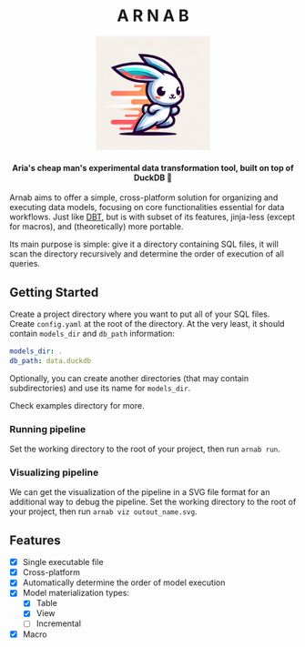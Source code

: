 <h1 align="center">A R N A B</h1>

<p align="center">
  <img src="assets/arnab.png" width=200/>
</p>

<h4 align="center">
Aria's cheap man's experimental data transformation tool, built on top of DuckDB 🦆
</h4>

Arnab aims to offer a simple, cross-platform solution for organizing and executing data models, focusing on core functionalities essential for data workflows.
Just like [DBT](https://docs.getdbt.com/), but is with subset of its features, jinja-less (except for macros), and (theoretically) more portable.

Its main purpose is simple: give it a directory containing SQL files, it will scan the directory recursively and determine the order of execution of all queries.

## Getting Started

Create a project directory where you want to put all of your SQL files.
Create `config.yaml` at the root of the directory.
At the very least, it should contain `models_dir` and `db_path` information:

```yaml
models_dir: .
db_path: data.duckdb
```

Optionally, you can create another directories (that may contain subdirectories) and use its name for `models_dir`.

Check examples directory for more.

### Running pipeline

Set the working directory to the root of your project, then run `arnab run`.

### Visualizing pipeline

We can get the visualization of the pipeline in a SVG file format for an additional way to debug the pipeline.
Set the working directory to the root of your project, then run `arnab viz outout_name.svg`.

## Features

- [x] Single executable file
- [x] Cross-platform
- [x] Automatically determine the order of model execution
- [x] Model materialization types:
    - [x] Table
    - [x] View
    - [ ] Incremental
- [x] Macro
